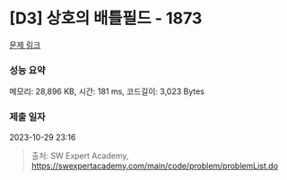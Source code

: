 # [D3] 상호의 배틀필드 - 1873 

[문제 링크](https://swexpertacademy.com/main/code/problem/problemDetail.do?contestProbId=AV5LyE7KD2ADFAXc) 

### 성능 요약

메모리: 28,896 KB, 시간: 181 ms, 코드길이: 3,023 Bytes

### 제출 일자

2023-10-29 23:16



> 출처: SW Expert Academy, https://swexpertacademy.com/main/code/problem/problemList.do